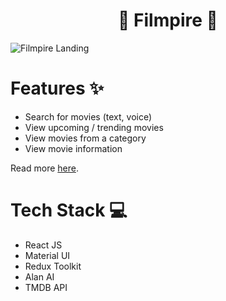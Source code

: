 
<div align='center'>

  #  🍿 Filmpire 🍿
</div>

![Filmpire Landing](./src/assets/images/thumbnail.png)

# Features ✨

- Search for movies (text, voice)
- View upcoming / trending movies
- View movies from a category
- View movie information


Read more [here](https://ivuschua.com/projects/filmpire).

# Tech Stack 💻

- React JS
- Material UI
- Redux Toolkit
- Alan AI
- TMDB API


